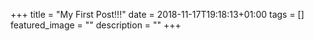 +++
title =  "My First Post!!!"
date = 2018-11-17T19:18:13+01:00
tags = []
featured_image = ""
description = ""
+++
